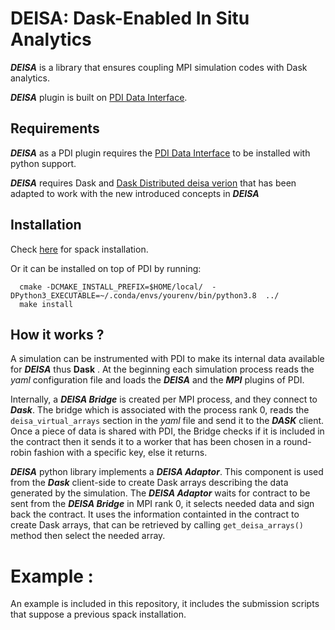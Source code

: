 # DEISA: Dask-Enabled In Situ Analytics

_**DEISA**_ is a library that ensures coupling MPI simulation codes with Dask analytics.

**_DEISA_** plugin is built on [PDI Data Interface](https://pdi.dev/master/).

## Requirements

_**DEISA**_ as a PDI plugin requires the [PDI Data Interface](https://pdi.dev/master/) to be installed with python support.

_**DEISA**_ requires Dask and [Dask Distributed deisa verion](https://github.com/GueroudjiAmal/distributed) that has been adapted to work with the new introduced concepts in _**DEISA**_

## Installation

Check [here](https://github.com/pdidev/spack#deisa) for spack installation.

Or it can be  installed on top of PDI by running:

```
  cmake -DCMAKE_INSTALL_PREFIX=$HOME/local/  -DPython3_EXECUTABLE=~/.conda/envs/yourenv/bin/python3.8  ../
  make install
```

## How it works ?

A simulation can be instrumented with PDI to make its internal data available for **_DEISA_** thus **Dask** . At the beginning each simulation process reads the *yaml* configuration file and loads the **_DEISA_** and the **_MPI_** plugins of PDI.

Internally, a **_DEISA Bridge_** is created per MPI process, and they connect to **_Dask_**. The bridge which is associated with the process rank 0, reads the `deisa_virtual_arrays` section in the *yaml* file and send it to the **_DASK_** client.
 Once a piece of data is shared with PDI, the Bridge checks if it is included in the contract then it sends it to a worker that has been chosen in a round-robin fashion with a specific key, else it returns.

**_DEISA_** python library implements a **_DEISA Adaptor_**. This component is used from the **_Dask_**  client-side to create Dask arrays describing the data generated by the simulation. The **_DEISA Adaptor_** waits for contract to be sent from the **_DEISA Bridge_** in MPI rank 0, it selects needed data and sign back the contract. It uses the information containted in the contract to create Dask arrays, that can be retrieved by calling `get_deisa_arrays()` method then select the needed array.

# Example :
An example is included in this repository, it includes the submission scripts that suppose a previous spack installation.

